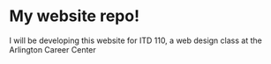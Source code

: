 # My website repo!

I will be developing this website for ITD 110, a web design class at the Arlington Career Center
